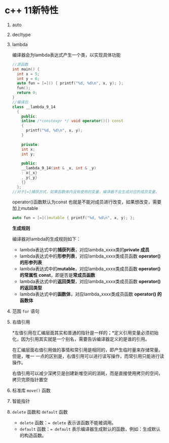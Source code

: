 # c++ 11新特性

1. auto

2. decltype

3. lambda

   编译器会为lambda表达式产生一个类，以实现具体功能

   ```c++
   //源函数
   int main() {
     int x = 5;
     int y = 6;
     auto fun = [=]() { printf("%d, %d\n", x, y); };
     fun();
     return 0;
   }
   //编译后
   class __lambda_9_14
     {
       public: 
       inline /*constexpr */ void operator()() const
       {
         printf("%d, %d\n", x, y);
       }
       
       private: 
       int x;
       int y;
       
       public:
       __lambda_9_14(int & _x, int & _y)
       : x{_x}
       , y{_y}
       {}   
     };
   //对于[=]捕获方式，如果函数体内没有使用的变量，编译器不会生成对应的成员变量。
   ```

   operator()函数默认为const 也就是不能对成员进行改变，如果想改变，需要加上mutable

   ```c++
   auto fun = [=]()mutable { printf("%d, %d\n", x, y); };
   ```

   **生成规则**

   编译器对lambda的生成规则如下：

   - lambda表达式中的**捕获列表**，对应lambda_xxxx类的**private 成员**
   - lambda表达式中的**形参列表**，对应lambda_xxxx类成员函数 **operator()的形参列表**
   - lambda表达式中的**mutable**，对应lambda_xxxx类成员函数 **operator() 的常属性 const**，即是否是**常成员函数**
   - lambda表达式中的**返回类型**，对应lambda_xxxx类成员函数 **operator() 的返回类型**
   - lambda表达式中的**函数体**，对应lambda_xxxx类成员函数 **operator() 的函数体**

4. 范围 `for` 语句

5. 右值引用

   *左值引用在汇编层面其实和普通的指针是一样的；*定义引用变量必须初始化，因为引用其实就是一个别名，需要告诉编译器定义的是谁的引用。

   在汇编层面右值引用做的事情和常引用是相同的，即产生临时量来存储常量。但是，唯一 一点的区别是，右值引用可以进行读写操作，而常引用只能进行读操作。

   右值引用可以减少深拷贝是创建新堆空间的消耗，而是直接使用拷贝的空间，拷贝完原指针置空

6. 标准库 `move()` 函数

7. 智能指针

8. `delete` 函数和 `default` 函数

   - `delete` 函数：`= delete` 表示该函数不能被调用。
   - `default` 函数：`= default` 表示编译器生成默认的函数，例如：生成默认的构造函数。

